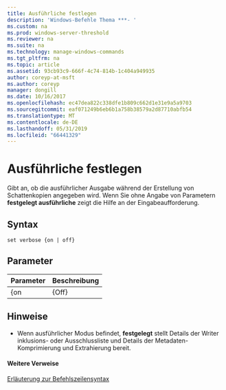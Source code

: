 ```yaml
---
title: Ausführliche festlegen
description: 'Windows-Befehle Thema ***- '
ms.custom: na
ms.prod: windows-server-threshold
ms.reviewer: na
ms.suite: na
ms.technology: manage-windows-commands
ms.tgt_pltfrm: na
ms.topic: article
ms.assetid: 93cb93c9-666f-4c74-814b-1c404a949935
author: coreyp-at-msft
ms.author: coreyp
manager: dongill
ms.date: 10/16/2017
ms.openlocfilehash: ec47dea822c338dfe1b809c662d1e31e9a5a9703
ms.sourcegitcommit: eaf071249b6eb6b1a758b38579a2d87710abfb54
ms.translationtype: MT
ms.contentlocale: de-DE
ms.lasthandoff: 05/31/2019
ms.locfileid: "66441329"
---
```

# <a name="set-verbose"></a>Ausführliche festlegen



Gibt an, ob die ausführlicher Ausgabe während der Erstellung von Schattenkopien angegeben wird. Wenn Sie ohne Angabe von Parametern **festgelegt ausführliche** zeigt die Hilfe an der Eingabeaufforderung.

## <a name="syntax"></a>Syntax

```
set verbose {on | off}
```

## <a name="parameters"></a>Parameter

| Parameter | Beschreibung |
|-----------|-------------|
|    {on    |    {Off}     |

## <a name="remarks"></a>Hinweise

-   Wenn ausführlicher Modus befindet, **festgelegt** stellt Details der Writer inklusions- oder Ausschlussliste und Details der Metadaten-Komprimierung und Extrahierung bereit.

#### <a name="additional-references"></a>Weitere Verweise

[Erläuterung zur Befehlszeilensyntax](command-line-syntax-key.md)